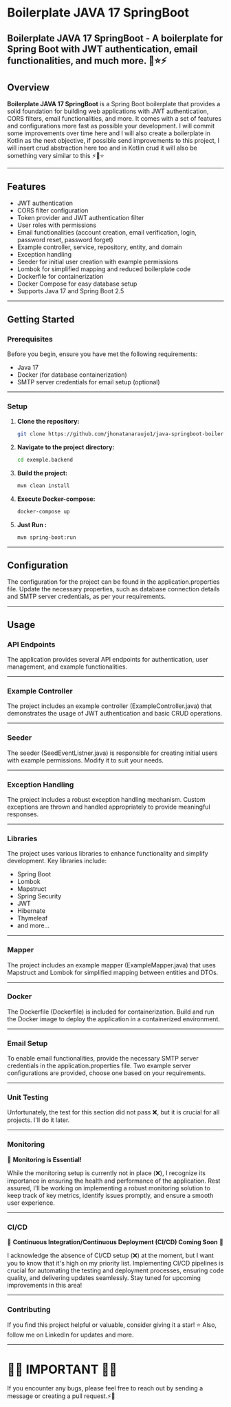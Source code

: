 # Boilerplate JAVA 17 SpringBoot 

**Boilerplate JAVA 17 SpringBoot** - A boilerplate for Spring Boot with JWT authentication, email functionalities, and
much more. 🚀⭐⚡
---

## Overview

**Boilerplate JAVA 17 SpringBoot** is a Spring Boot boilerplate that
provides a solid foundation for building web applications with
JWT authentication, CORS filters, email functionalities, and more.
It comes with a set of features and configurations more fast as possible your development.
I will commit some improvements over time here and I will also
create a boilerplate in Kotlin as the next objective,
if possible send improvements to this project, I will insert crud abstraction here too and in Kotlin crud it will also
be something very similar to this ⚡🚀⭐

---

## Features

- JWT authentication
- CORS filter configuration
- Token provider and JWT authentication filter
- User roles with permissions
- Email functionalities (account creation, email verification, login, password reset, password forget)
- Example controller, service, repository, entity, and domain
- Exception handling
- Seeder for initial user creation with example permissions
- Lombok for simplified mapping and reduced boilerplate code
- Dockerfile for containerization
- Docker Compose for easy database setup
- Supports Java 17 and Spring Boot 2.5

---

## Getting Started

### Prerequisites

Before you begin, ensure you have met the following requirements:

- Java 17
- Docker (for database containerization)
- SMTP server credentials for email setup (optional)

---

### Setup

1. **Clone the repository:**

   ```bash
   git clone https://github.com/jhonatanaraujo1/java-springboot-boilerplate.git

2. **Navigate to the project directory:**

   ```bash
   cd exemple.backend

3. **Build the project:**

   ```bash
   mvn clean install

4. **Execute Docker-compose:**

   ```bash
   docker-compose up

3. **Just Run :**

   ```bash
   mvn spring-boot:run

---

## Configuration

The configuration for the project can be found in the application.properties file. Update the necessary properties, such
as database connection details and SMTP server credentials,
as per your requirements.

---

## Usage

### API Endpoints

The application provides several API endpoints for authentication,
user management, and example functionalities.

---

### Example Controller

The project includes an example controller (ExampleController.java) that demonstrates the usage of JWT authentication
and basic CRUD operations.

---

### Seeder

The seeder (SeedEventListner.java) is responsible for creating initial users with example permissions. Modify it to suit
your needs.

---

### Exception Handling

The project includes a robust exception handling mechanism. Custom exceptions are thrown and handled appropriately to
provide meaningful responses.

---

### Libraries

The project uses various libraries to enhance functionality and simplify development. Key libraries include:

- Spring Boot
- Lombok
- Mapstruct
- Spring Security
- JWT
- Hibernate
- Thymeleaf
- and more...

---

### Mapper

The project includes an example mapper (ExampleMapper.java) that uses Mapstruct and Lombok for simplified mapping
between entities and DTOs.

---

### Docker

The Dockerfile (Dockerfile) is included for containerization. Build and run the Docker image to deploy the application
in a containerized environment.

---

### Email Setup

To enable email functionalities, provide the necessary SMTP server credentials in the application.properties file. Two
example server configurations are provided, choose one based on your requirements.

---

### Unit Testing

Unfortunately, the test for this section did not pass ❌, but it is crucial for all projects. I'll do it later.

---

### Monitoring

🚨 **Monitoring is Essential!**

While the monitoring setup is currently not in place (❌), I recognize its importance in ensuring the health and performance of the application. Rest assured, I'll be working on implementing a robust monitoring solution to keep track of key metrics, identify issues promptly, and ensure a smooth user experience.

---

### CI/CD

🔄 **Continuous Integration/Continuous Deployment (CI/CD) Coming Soon** 🚨

I acknowledge the absence of CI/CD setup (❌) at the moment, but I want you to know that it's high on my priority list. Implementing CI/CD pipelines is crucial for automating the testing and deployment processes, ensuring code quality, and delivering updates seamlessly. Stay tuned for upcoming improvements in this area!

---

### Contributing

If you find this project helpful or valuable, consider giving it a star! ⭐ Also, follow me on LinkedIn for updates and
more.

---

#  🚨🚨 IMPORTANT 🚨🚨

If you encounter any bugs, please feel free to reach out by sending a message or creating a pull request.⚡🚀

